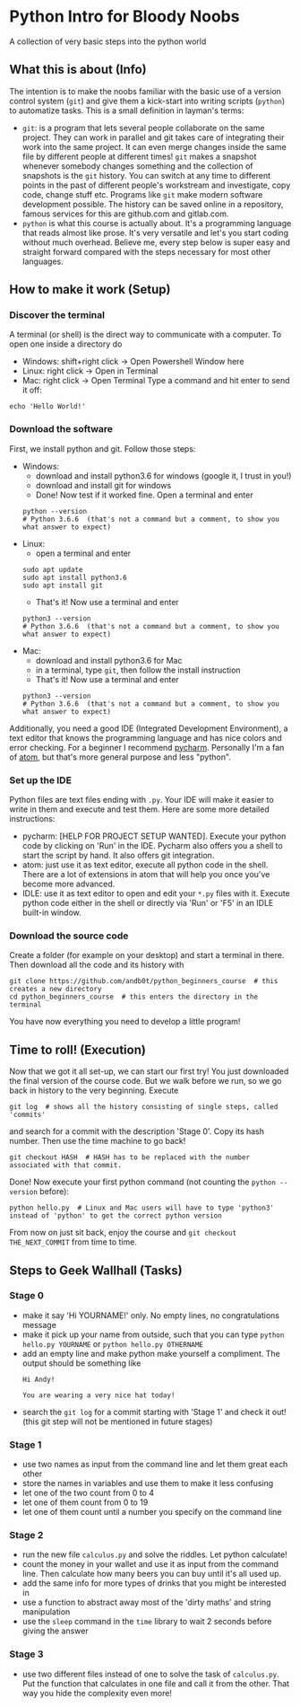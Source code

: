 # Python Intro for Bloody Noobs
A collection of very basic steps into the python world


## What this is about (Info)
The intention is to make the noobs familiar with the basic use of a version control system (`git`) and give them a kick-start into writing scripts (`python`) to automatize tasks. This is a small definition in layman's terms:
* `git`: is a program that lets several people collaborate on the same project. They can work in parallel and git takes care of integrating their work into the same project. It can even merge changes inside the same file by different people at different times! `git` makes a snapshot whenever somebody changes something and the collection of snapshots is the `git` history. You can switch at any time to different points in the past of different people's workstream and investigate, copy code, change stuff etc. Programs like `git` make modern software development possible. The history can be saved online in a repository, famous services for this are github.com and gitlab.com.
* `python` is what this course is actually about. It's a programming language that reads almost like prose. It's very versatile and let's you start coding without much overhead. Believe me, every step below is super easy and straight forward compared with the steps necessary for most other languages.


## How to make it work (Setup)

### Discover the terminal
A terminal (or shell) is the direct way to communicate with a computer. To open one inside a directory do
* Windows: shift+right click -> Open Powershell Window here
* Linux: right click -> Open in Terminal
* Mac: right click -> Open Terminal
Type a command and hit enter to send it off:
```shell
echo 'Hello World!'
```


### Download the software

First, we install python and git. Follow those steps:
* Windows:
  * download and install python3.6 for windows (google it, I trust in you!)
  * download and install git for windows
  * Done! Now test if it worked fine. Open a terminal and enter
  ```shell
  python --version
  # Python 3.6.6  (that's not a command but a comment, to show you what answer to expect)
  ```
* Linux:
  * open a terminal and enter
  ```shell
  sudo apt update
  sudo apt install python3.6
  sudo apt install git
  ```
  * That's it! Now use a terminal and enter
  ```shell
  python3 --version
  # Python 3.6.6  (that's not a command but a comment, to show you what answer to expect)
  ```
* Mac:
   * download and install python3.6 for Mac
   * in a terminal, type `git`, then follow the install instruction
   * That's it! Now use a terminal and enter
  ```shell
  python3 --version
  # Python 3.6.6  (that's not a command but a comment, to show you what answer to expect)
  ```
Additionally, you need a good IDE (Integrated Development Environment), a text editor that knows the programming language and has nice colors and error checking. For a beginner I recommend [pycharm](https://www.jetbrains.com/pycharm/). Personally I'm a fan of [atom](https://atom.io/), but that's more general purpose and less "python".


### Set up the IDE
Python files are text files ending with `.py`. Your IDE will make it easier to write in them and execute and test them. Here are some more detailed instructions:
* pycharm: [HELP FOR PROJECT SETUP WANTED]. Execute your python code by clicking on 'Run' in the IDE. Pycharm also offers you a shell to start the script by hand. It also offers git integration.
* atom: just use it as text editor, execute all python code in the shell. There are a lot of extensions in atom that will help you once you've become more advanced.
* IDLE: use it as text editor to open and edit your `*.py` files with it. Execute python code either in the shell or directly via 'Run' or 'F5' in an IDLE built-in window.


### Download the source code
Create a folder (for example on your desktop) and start a terminal in there. Then download all the code and its history with
```shell
git clone https://github.com/andb0t/python_beginners_course  # this creates a new directory
cd python_beginners_course  # this enters the directory in the terminal
```
You have now everything you need to develop a little program!


## Time to roll! (Execution)
Now that we got it all set-up, we can start our first try! You just downloaded the final version of the course code. But we walk before we run, so we go back in history to the very beginning. Execute
```shell
git log  # shows all the history consisting of single steps, called 'commits'
```
and search for a commit with the description 'Stage 0'. Copy its hash number. Then use the time machine to go back!
```shell
git checkout HASH  # HASH has to be replaced with the number associated with that commit.
```

Done! Now execute your first python command (not counting the `python --version` before):
```shell
python hello.py  # Linux and Mac users will have to type 'python3' instead of 'python' to get the correct python version
```
From now on just sit back, enjoy the course and `git checkout THE_NEXT_COMMIT` from time to time.


## Steps to Geek Wallhall (Tasks)

### Stage 0
* make it say 'Hi YOURNAME!' only. No empty lines, no congratulations message
* make it pick up your name from outside, such that you can type `python hello.py YOURNAME` or `python hello.py OTHERNAME`
* add an empty line and make python make yourself a compliment. The output should be something like
  ```
  Hi Andy!

  You are wearing a very nice hat today!
  ```
* search the `git log` for a commit starting with 'Stage 1' and check it out! (this git step will not be mentioned in future stages)

### Stage 1
* use two names as input from the command line and let them great each other
* store the names in variables and use them to make it less confusing
* let one of the two count from 0 to 4
* let one of them count from 0 to 19
* let one of them count until a number you specify on the command line

### Stage 2
* run the new file `calculus.py` and solve the riddles. Let python calculate!
* count the money in your wallet and use it as input from the command line. Then calculate how many beers you can buy until it's all used up.
* add the same info for more types of drinks that you might be interested in
* use a function to abstract away most of the 'dirty maths' and string manipulation
* use the `sleep` command in the `time` library to wait 2 seconds before giving the answer

### Stage 3
* use two different files instead of one to solve the task of `calculus.py`. Put the function that calculates in one file and call it from the other. That way you hide the complexity even more!
